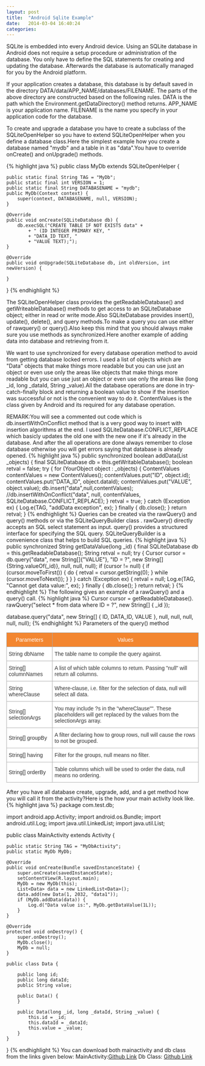 ```yaml
---
layout: post
title:  "Android Sqlite Example"
date:   2014-03-04 16:40:24
categories:
---
```

SQLite is embedded into every Android device. Using an SQLite database in Android does not require a setup procedure or administration of the database. You only have to define the SQL statements for creating and updating the database. Afterwards the database is automatically managed for you by the Android platform.

If your application creates a database, this database is by default saved in the directory DATA/data/APP\_NAME/databases/FILENAME. The parts of the above directory are constructed based on the following rules. DATA is the path which the Environment.getDataDirectory() method returns. APP\_NAME is your application name. FILENAME is the name you specify in your application code for the database.

To create and upgrade a database you have to create a subclass of the SQLiteOpenHelper so you have to extend SQLiteOpenHelper when you define a database class.Here the simplest example how you create a database named "mydb" and a table in it as "data".You have to override onCreate() and onUpgrade() methods.


{% highlight java %}
  public class MyDb extends SQLiteOpenHelper {
 
    public static final String TAG = "MyDb";
    public static final int VERSION = 1;
    public static final String DATABASENAME = "mydb";
    public MyDb(Context context) {
        super(context, DATABASENAME, null, VERSION);
    }
 
    @Override
    public void onCreate(SQLiteDatabase db) {
        db.execSQL("CREATE TABLE IF NOT EXISTS data" +
            + " (ID INTEGER PRIMARY KEY, "
            + "DATA_ID TEXT, "
            + "VALUE TEXT);");
    }
 
    @Override
    public void onUpgrade(SQLiteDatabase db, int oldVersion, int newVersion) {
        
    }
}
{% endhighlight %}

The SQLiteOpenHelper class provides the getReadableDatabase() and getWriteableDatabase() methods to get access to an SQLiteDatabase object; either in read or write mode.Also SQLiteDatabase provides insert(), update(), delete(), and query methods.To make a query you can use either of rawquery() or query().Also keep this mind that you should always make sure you use methods as synchronized.Here another example of adding data into database and retrieving from it.

We want to use synchronized for every database operation method to avoid from getting database locked errors. I used a list of objects which are "Data" objects that make things more readable but you can use just an object or even use only the areas like objects that make things more readable but you can use just an object or even use only the areas like (long \_id, long \_dataId, String \_value).All the database operations are done in try-catch-finally block and returning a boolean value to show if the insertion was successful or not is the convenient way to do it. ContentValues is the class given by Android and its required for any database operation.

REMARK:You will see a commented out code which is db.insertWithOnConflict method that is a very good way to insert with insertion algorithms at the end. I used SQLiteDatabase.CONFLICT\_REPLACE which basicly updates the old one with the new one if it's already in the database. And after the all operations are done always remember to close database otherwise you will get errors saying that database is already opened.
{% highlight java %}
public synchronized boolean addData(List<YourObject> _objects) {
        final SQLiteDatabase db = this.getWritableDatabase();
        boolean retval = false;
        try {
            for (YourObject object : _objects) {
                ContentValues contentValues = new ContentValues();
                contentValues.put("ID", object.id);
                contentValues.put("DATA_ID", object.dataId);
                contentValues.put("VALUE", object.value);
                db.insert("data",null,contentValues);
//db.insertWithOnConflict("data", null, contentValues, SQLiteDatabase.CONFLICT_REPLACE);
            }
            retval = true;
        } catch (Exception ex) {
            Log.e(TAG, "addData exception", ex);
        } finally {
            db.close();
        }
        return retval;
}
{% endhighlight %}
Queries can be created via the rawQuery() and query() methods or via the SQLiteQueryBuilder class . rawQuery() directly accepts an SQL select statement as input. query() provides a structured interface for specifying the SQL query. SQLiteQueryBuilder is a convenience class that helps to build SQL queries.
{% highlight java %}
public synchronized String getDataValue(long _id) {
        final SQLiteDatabase db = this.getReadableDatabase();
        String retval = null;
        try {
            Cursor cursor = db.query("data", new String[]{"VALUE"},
                    "ID = ?", new String[]{String.valueOf(_id)}, null, null, null);
            if (cursor != null) {
                if (cursor.moveToFirst()) {
                    do {
                        retval = cursor.getString(0);
                    } while (cursor.moveToNext());
                }
            }
        } catch (Exception ex) {
            retval = null;
            Log.e(TAG, "Cannot get data value:", ex);
        } finally {
            db.close();
        }
        return retval;
}
{% endhighlight %}
The following gives an example of a rawQuery() and a query() call.
{% highlight java %}
Cursor cursor = getReadableDatabase().
  rawQuery("select * from data where ID = ?", new String[] { _id });
 
database.query("data", 
  new String[] { ID, DATA_ID, VALUE }, 
  null, null, null, null, null);
{% endhighlight %}
Parameters of the query() method

<style type="text/css">
.tg  {border-collapse:collapse;border-spacing:0;border-color:#aaa;}
.tg td{font-family:Arial, sans-serif;font-size:14px;padding:10px 5px;border-style:solid;border-width:1px;overflow:hidden;word-break:normal;border-color:#aaa;color:#333;background-color:#fff;}
.tg th{font-family:Arial, sans-serif;font-size:14px;font-weight:normal;padding:10px 5px;border-style:solid;border-width:1px;overflow:hidden;word-break:normal;border-color:#aaa;color:#fff;background-color:#f38630;}
</style>
<table class="tg">
  <tr>
    <th class="tg-031e">Parameters</th>
    <th class="tg-031e">Values</th>
  </tr>
  <tr>
    <td class="tg-031e">String dbName</td>
    <td class="tg-031e">The table name to compile the query against.</td>
  </tr>
  <tr>
    <td class="tg-031e">String[] columnNames</td>
    <td class="tg-031e">A list of which table columns to return. Passing "null" will return all columns.</td>
  </tr>
  <tr>
    <td class="tg-031e">String whereClause</td>
    <td class="tg-031e">Where-clause, i.e. filter for the selection of data, null will select all data.</td>
  </tr>
  <tr>
    <td class="tg-031e">String[] selectionArgs</td>
    <td class="tg-031e">You may include ?s in the "whereClause"". These placeholders will get replaced by the values
 from the selectionArgs array.</td>
  </tr>
  <tr>
    <td class="tg-031e">String[] groupBy</td>
    <td class="tg-031e">A filter declaring how to group rows, null will cause the rows to not be grouped.</td>
  </tr>
  <tr>
    <td class="tg-031e">String[] having</td>
    <td class="tg-031e">Filter for the groups, null means no filter.</td>
  </tr>
  <tr>
    <td class="tg-031e">String[] orderBy</td>
    <td class="tg-031e">Table columns which will be used to order the data, null means no ordering.</td>
  </tr>
</table>
After you have all database create, upgrade, add, and a get method how you will call it from the activity?Here is the how your main activity look like.
{% highlight java %}
package com.test.db;
 
import android.app.Activity;
import android.os.Bundle;
import android.util.Log;
import java.util.LinkedList;
import java.util.List;
 
public class MainActivity extends Activity {
 
    public static String TAG = "MyDbActivity";
    public static MyDb MyDb;
 
    @Override
    public void onCreate(Bundle savedInstanceState) {
        super.onCreate(savedInstanceState);
        setContentView(R.layout.main);
        MyDb = new MyDb(this);
        List<Data> data = new LinkedList<Data>();
        data.add(new Data(1, 2032, "data1"));
        if (MyDb.addData(data)) {
            Log.d("Data value is:", MyDb.getDataValue(1L));
        }
    }
 
    @Override
    protected void onDestroy() {
        super.onDestroy();
        MyDb.close();
        MyDb = null;
    }
 
    public class Data {
 
        public long id;
        public long dataId;
        public String value;
 
        public Data() {
        }
 
        public Data(long _id, long _dataId, String _value) {
            this.id = _id;
            this.dataId = _dataId;
            this.value = _value;
        }
    }
}
{% endhighlight %}
You can download both mainactivity and db class from the links given below:
MainActivity:<a href="https://gist.github.com/msdalp/9297781">Github Link</a>
Db Class: <a href="https://gist.github.com/msdalp/9297983">Github Link</a>

